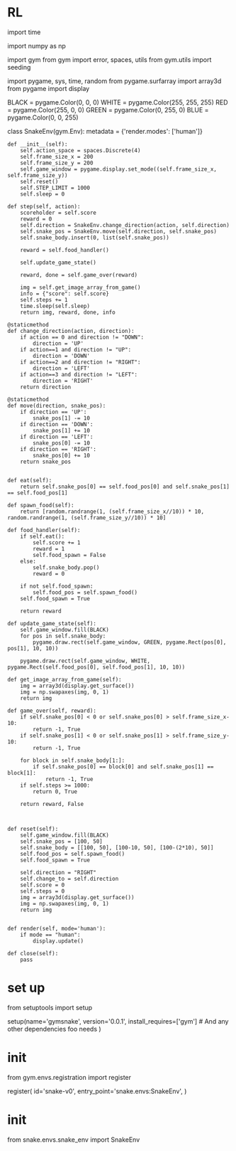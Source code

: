 # RL




import time

import numpy as np

import gym
from gym import error, spaces, utils
from gym.utils import seeding

import pygame, sys, time, random
from pygame.surfarray import array3d
from pygame import display

BLACK = pygame.Color(0, 0, 0)
WHITE = pygame.Color(255, 255, 255)
RED = pygame.Color(255, 0, 0)
GREEN = pygame.Color(0, 255, 0)
BLUE = pygame.Color(0, 0, 255)




class SnakeEnv(gym.Env):
    metadata = {'render.modes': ['human']}

    def __init__(self):
        self.action_space = spaces.Discrete(4)
        self.frame_size_x = 200
        self.frame_size_y = 200
        self.game_window = pygame.display.set_mode((self.frame_size_x, self.frame_size_y))
        self.reset()
        self.STEP_LIMIT = 1000
        self.sleep = 0

    def step(self, action):
        scoreholder = self.score
        reward = 0
        self.direction = SnakeEnv.change_direction(action, self.direction)
        self.snake_pos = SnakeEnv.move(self.direction, self.snake_pos)
        self.snake_body.insert(0, list(self.snake_pos))

        reward = self.food_handler()

        self.update_game_state()

        reward, done = self.game_over(reward)

        img = self.get_image_array_from_game()
        info = {"score": self.score}
        self.steps += 1
        time.sleep(self.sleep)
        return img, reward, done, info

    @staticmethod
    def change_direction(action, direction):
        if action == 0 and direction != "DOWN":
            direction = 'UP'
        if action==1 and direction != "UP":
            direction = 'DOWN'
        if action==2 and direction != "RIGHT":
            direction = 'LEFT'
        if action==3 and direction != "LEFT":
            direction = 'RIGHT'
        return direction

    @staticmethod
    def move(direction, snake_pos):
        if direction == 'UP':
            snake_pos[1] -= 10
        if direction == 'DOWN':
            snake_pos[1] += 10
        if direction == 'LEFT':
            snake_pos[0] -= 10
        if direction == 'RIGHT':
            snake_pos[0] += 10
        return snake_pos


    def eat(self):
        return self.snake_pos[0] == self.food_pos[0] and self.snake_pos[1] == self.food_pos[1]
    
    def spawn_food(self):
        return [random.randrange(1, (self.frame_size_x//10)) * 10, random.randrange(1, (self.frame_size_y//10)) * 10]

    def food_handler(self):
        if self.eat():
            self.score += 1
            reward = 1
            self.food_spawn = False
        else:
            self.snake_body.pop()
            reward = 0

        if not self.food_spawn:
            self.food_pos = self.spawn_food()
        self.food_spawn = True

        return reward

    def update_game_state(self):
        self.game_window.fill(BLACK)
        for pos in self.snake_body:
            pygame.draw.rect(self.game_window, GREEN, pygame.Rect(pos[0], pos[1], 10, 10))

        pygame.draw.rect(self.game_window, WHITE, pygame.Rect(self.food_pos[0], self.food_pos[1], 10, 10))

    def get_image_array_from_game(self):
        img = array3d(display.get_surface())
        img = np.swapaxes(img, 0, 1)
        return img

    def game_over(self, reward):
        if self.snake_pos[0] < 0 or self.snake_pos[0] > self.frame_size_x-10:
            return -1, True
        if self.snake_pos[1] < 0 or self.snake_pos[1] > self.frame_size_y-10:
            return -1, True

        for block in self.snake_body[1:]:
            if self.snake_pos[0] == block[0] and self.snake_pos[1] == block[1]:
                return -1, True
        if self.steps >= 1000:
            return 0, True
        
        return reward, False



    def reset(self):
        self.game_window.fill(BLACK)
        self.snake_pos = [100, 50]
        self.snake_body = [[100, 50], [100-10, 50], [100-(2*10), 50]]
        self.food_pos = self.spawn_food()
        self.food_spawn = True

        self.direction = "RIGHT"
        self.change_to = self.direction
        self.score = 0
        self.steps = 0
        img = array3d(display.get_surface())
        img = np.swapaxes(img, 0, 1)
        return img


    def render(self, mode='human'):
        if mode == "human":
            display.update()
            
    def close(self):
        pass




# set up

from setuptools import setup

setup(name='gymsnake',
      version='0.0.1',
      install_requires=['gym']  # And any other dependencies foo needs
)



# init

from gym.envs.registration import register

register(
    id='snake-v0',
    entry_point='snake.envs:SnakeEnv',
)


# init

from snake.envs.snake_env import SnakeEnv
